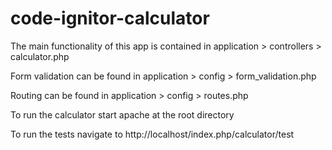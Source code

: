 code-ignitor-calculator
=======================

The main functionality of this app is contained in application > controllers > calculator.php

Form validation can be found in application > config > form_validation.php

Routing can be found in application > config > routes.php

To run the calculator start apache at the root directory

To run the tests navigate to http://localhost/index.php/calculator/test

